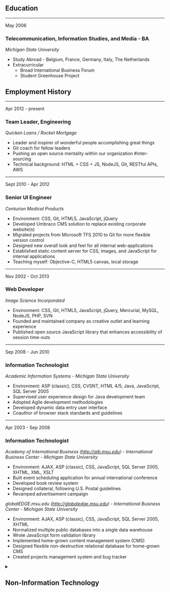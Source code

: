 ## Education

<div class="resume education">

---
May 2006
### Telecommunication, Information Studies, and Media - BA
*Michigan State University*

  + Study Abroad - Belgium, France, Germany, Italy, The Netherlands
  + Extracurricular
      - Broad International Business Forum
      <!-- - Center for Research & Professional Development -->
      <!-- - Global Business Club -->
      - Student Greenhouse Project

</div>


## Employment History

<div class="resume current">

---
Apr 2012 - present
### Team Leader, Engineering
*Quicken Loans / Rocket Mortgage*
<!--
  1. Software Engineer
  2. Sr. Software Engineer
  3. Integration Solutions Architect
  4. Cloud Solutions Architect
  5. Team Leader
-->

  + Leader and inspirer of wonderful people accomplishing great things
  + Git coach for fellow leaders
  + Pushing an open source mentality within our organization #inter-sourcing
  + Technical background: HTML + CSS + JS, NodeJS, Git, RESTful APIs, AWS
  <!-- + Professional listener and decision delegator #snark -->

</div>


<div class="resume past">

---
Sept 2010 - Apr 2012
### Senior UI Engineer
*Centurion Medical Products*

+ Environment: CSS, Git, HTML5, JavaScript, jQuery
+ Developed Umbraco CMS solution to replace existing corporate website(s)
+ Migrated projects from Microsoft TFS 2010 to Git for more flexible version control
+ Designed new overall look and feel for all internal web-applications
+ Established static content server for CSS, images, and JavaScript for internal applications
+ Teaching myself: Objective-C, HTML5 canvas, local storage

---
Nov 2002 - Oct 2013
### Web Developer
*Image Science Incorporated*

  + Environment: CSS, Git, HTML5, JavaScript, jQuery, Mercurial, MySQL, NodeJS, PHP, SVN
  + Founded and maintained company as creative outlet and learning experience
  + Published open source JavaScript library that enhances accessibility of session time-outs

---
Sep 2008 - Jun 2010
### Information Technologist
*Academic Information Systems - Michigan State University*

  + Environment: ASP (classic), CSS, CVSNT, HTML 4/5, Java, JavaScript, SQL Server 2005
  + Supervised user experience design for Java development team
  + Adopted Agile development methodologies
  + Developed dynamic data entry user interface
  + Coauthor of browser stack standards and guidelines

---
Apr 2003 - Sep 2008
### Information Technologist
*Academy of International Business (http://aib.msu.edu) - International Business Center - Michigan State University*

  + Environment: AJAX, ASP (classic), CSS, JavaScript, SQL Server 2005, XHTML, XML, XSLT
  + Built event scheduling application for annual international conference
  + Developed book review system
  + Designed collateral, following U.S. Postal guidelines
  + Revamped advertisement campaign

*globalEDGE.msu.edu (http://globaledge.msu.edu) - International Business Center - Michigan State University*

  + Environment: AJAX, ASP (classic), CSS, JavaScript, SQL Server 2005, XHTML
  + Normalized multiple public databases into a single data warehouse
  + Wrote JavaScript form validation library
  + Implemented home-grown content management system (CMS)
  + Designed flexible non-destructive relational database for home-grown CMS
  + Created projects management system and bug tracker

</div>


<details class="resume resume__details">
  <summary>
    <h2 title="Click to expand section">Non-Information Technology</h2>
  </summary>

---
Apr 2001 - Aug 2005
### Landscape Designer/Owner
*Aquamen Landscaping, White Lake, MI*

  + Designed and installed landscapes and built structures
  + Collected accounts payable and purchased requisite supplies

---
Feb 2003 - Sep 2004
### Landscaping Coordinator
*Meridian Lawn Care &amp; Snow Removal, Meridian Twp, MI*

  + Collaborative design with customers
  + Purchased materials for landscapes in excess of $50,000

---
Mar 2002 - Apr 2003
### Prep-Cook
*Case Residence Hall Cafeteria [MSU], East Lansing, MI*

  + Prepared and served food - 2000 meals per day
  + Mentored 3 students per semester in proper food preparation

---
Jun 1999 - Jan 2002
### Machinist
*Cobra Enterprises, Madison Heights, MI*

  + Streamlined production of multi-million dollar prototype manufacturing jobs
  + Modified machining techniques to reduce down time
  + Verified quality control specifications

---
Sept 1996 - Apr 1999
### Store Manager
*Video Giant, Sterling Heights, MI*

  + Regulated inventory and reduced theft in 7 stores
  + Employee relations including: scheduling, hiring, and firing
  + Trained 40 employees each year

---
May 1996 - Aug 1996
### Carpenter
*Wheeler &amp; Sons Construction, Independence Twp, MI*

  + Basic structural framing in residential housing
  + Manual labor organizing building materials

---
Sep 1994 - May 1996
### Swing Cook
*Sweetwater’s Bistro, Keego Harbor, MI*

  + Mediated service of an average of 900 meals per night
  + Adapted to work in high demand environments

</details>
